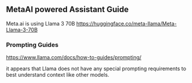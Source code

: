 ## MetaAI powered Assistant Guide

Meta.ai is using Llama 3 70B
https://huggingface.co/meta-llama/Meta-Llama-3-70B

### Prompting Guides
https://www.llama.com/docs/how-to-guides/prompting/

it appears that Llama does not have any special prompting requirements to best understand context like other models.